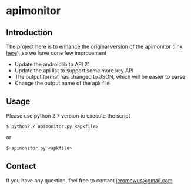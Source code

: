 # apimonitor

## Introduction

The project here is to enhance the original version of the apimonitor (link [here](https://code.google.com/p/droidbox/wiki/APIMonitor)), so we have done few improvement

* Update the androidlib to API 21
* Update the api list to support some more key API
* The output format has changed to JSON, which will be easier to parse
* Change the output name of the apk file

## Usage

Please use python 2.7 version to execute the script

```
$ python2.7 apimonitor.py <apkfile>
```

or

```
$ apimonitor.py <apkfile>
```

## Contact

If you have any question, feel free to contact jeromewus@gmail.com

